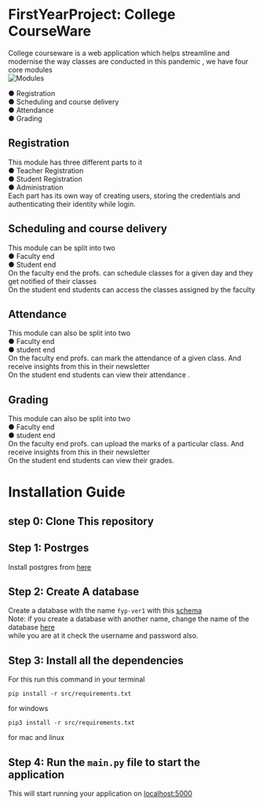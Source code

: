 # FirstYearProject: College CourseWare
College courseware is a web application which helps streamline and modernise the
way classes are conducted in this pandemic , we have four core modules\
![Modules](https://user-images.githubusercontent.com/63853764/132734688-7bace56e-da94-4d59-acad-ca237f6bd0a4.png)

  ● Registration\
  ● Scheduling and course delivery\
  ● Attendance\
  ● Grading

## Registration
This module has three different parts to it\
  ● Teacher Registration\
  ● Student Registration\
  ● Administration\
Each part has its own way of creating users, storing the credentials and authenticating
their identity while login.

## Scheduling and course delivery
This module can be split into two\
  ● Faculty end\
  ● Student end\
On the faculty end the profs. can schedule classes for a given day and they get notified
of their classes\
On the student end students can access the classes assigned by the faculty

## Attendance
This module can also be split into two\
  ● Faculty end\
  ● student end\
On the faculty end profs. can mark the attendance of a given class. And receive
insights from this in their newsletter\
On the student end students can view their attendance .

## Grading
This module can also be split into two\
  ● Faculty end\
  ● student end\
On the faculty end profs. can upload the marks of a particular class. And receive
insights from this in their newsletter\
On the student end students can view their grades.

# Installation Guide 
## step 0: Clone This repository
## Step 1: Postrges
Install postgres from [here](https://www.postgresql.org/download/)
## Step 2: Create A database
Create a database with the name `fyp-ver1` with this [schema](src/sql/schema.sql) \
Note: if you create a database with another name, change the name of the database [here](src/DB/db.py)\
while you are at it check the username and password also. 

## Step 3: Install all the dependencies 
For this run this command in your terminal
```
pip install -r src/requirements.txt
```
for windows 
```
pip3 install -r src/requirements.txt
```
for mac and linux
## Step 4: Run the `main.py` file to start the application 
This will start running your application on [localhost:5000](http://localhost:5000/)

